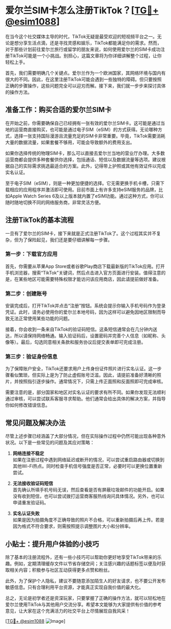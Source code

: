 # 爱尔兰SIM卡怎么注册TikTok？[[TG💪+ @esim1088](https://t.me/s/esim1088)]

在当今这个社交媒体主导的时代，TikTok无疑是最受欢迎的短视频平台之一。无论是想分享生活点滴，还是寻找灵感和娱乐，TikTok都能满足你的需求。然而，对于那些计划前往爱尔兰旅行或留学的朋友来说，如何使用爱尔兰的SIM卡成功注册TikTok可能是一个小挑战。别担心，这篇文章将为你详细讲解整个过程，让你轻松上手。

首先，我们需要明确几个关键点。爱尔兰作为一个欧洲国家，其网络环境与国内有很大的不同。因此，在这里注册TikTok可能会遇到一些独特的障碍。但只要按照正确的步骤操作，这些问题完全可以迎刃而解。接下来，我们就一步步来探讨具体的操作方法。

## 准备工作：购买合适的爱尔兰SIM卡

在开始之前，你需要确保自己已经拥有一张有效的爱尔兰SIM卡。这可能是通过当地的运营商直接购买，也可能是通过电子SIM（eSIM）的方式获得。无论哪种方式，选择一张支持国际漫游且流量充足的SIM卡非常重要。毕竟，TikTok需要消耗大量的数据流量，如果套餐不够用，可能会导致额外的费用支出。

如果你选择传统的物理SIM卡，那么可以直接去爱尔兰当地的营业厅办理。大多数运营商都会提供多种套餐供你选择，包括通话、短信以及数据流量等选项。建议根据自己的实际需求挑选最适合的方案。此外，记得带上护照或其他有效证件以完成实名认证。

至于电子SIM（eSIM），则是一种更加便捷的选择。它无需更换手机卡槽，只需下载相应的应用程序并激活即可使用。目前市面上有许多支持eSIM服务的品牌，比如Apple Watch Series 6及以上版本就内置了eSIM功能。通过这种方式，你可以随时随地切换不同的网络服务商，非常灵活方便。

## 注册TikTok的基本流程

一旦有了爱尔兰的SIM卡，接下来就是正式注册TikTok了。这个过程其实并不复杂，但为了保险起见，我们还是要仔细讲解每一步骤。

### 第一步：下载官方应用

首先，你需要从苹果App Store或者谷歌Play商店下载最新版的TikTok应用。打开手机浏览器，搜索“TikTok”关键词，然后点击进入官方页面进行安装。值得注意的是，在某些地区可能需要特殊权限才能访问该应用商店，因此请提前做好准备。

### 第二步：创建账号

安装完成后，打开TikTok并点击“注册”按钮。系统会提示你输入手机号码作为登录凭证。此时，请务必使用你的爱尔兰本地号码，因为这样可以避免因地区限制而导致无法正常使用某些功能的问题。

接着，你会收到一条来自TikTok的验证码短信。这条短信通常会在几分钟内送达，所以请保持网络畅通。输入验证码后，设置密码并完善个人信息（如昵称、头像等）。最后，勾选同意相关条款和服务协议后提交表单即可完成注册。

### 第三步：验证身份信息

为了保障账户安全，TikTok还要求用户上传身份证件照片进行实名认证。这一步骤看似繁琐，但实际上是为了防止虚假账号泛滥。因此，请提前准备好清晰的照片，并按照指引逐步操作。通常情况下，只需上传正面照和反面照即可完成审核。

需要注意的是，部分国家和地区对实名认证的要求有所不同。如果你发现无法顺利通过审核，可以尝试联系客服寻求帮助。他们通常会给出具体的解决方案，并指导你如何修改错误信息。

## 常见问题及解决办法

尽管上述步骤已经涵盖了大部分情况，但在实际操作过程中仍然可能出现各种意外状况。以下是一些常见的问题及其应对策略：

1. **网络连接不稳定**  
   如果在注册过程中遇到网络延迟或断开的情况，可以尝试重启路由器或切换到其他Wi-Fi热点。同时检查手机信号强度是否正常，必要时可以更换位置重新尝试。

2. **无法接收验证码短信**  
   首先确认所填手机号码无误，然后查看是否有屏蔽垃圾邮件的功能开启。如果没有收到短信，也可以尝试拨打运营商客服热线询问具体情况。另外，也可以申请重发验证码。

3. **实名认证失败**  
   如果是因为拍摄角度不正确导致的照片不合格，可以重新拍摄后再上传。若是因为格式不符合要求，则需按照提示调整图片大小和分辨率。

## 小贴士：提升用户体验的小技巧

除了基本的注册流程外，还有一些小技巧可以帮助你更好地享受TikTok带来的乐趣。例如，定期清理缓存文件以节省存储空间；关注感兴趣的话题标签以便及时获取相关内容；积极参与社区互动获得更多点赞和粉丝。

此外，为了保护个人隐私，建议不要随意添加陌生人的好友请求，也不要公开发布敏感信息。只有合理利用平台资源，才能真正实现自我价值的最大化。

总之，无论是初学者还是资深玩家，只要掌握了正确的操作方法，就可以轻松地在爱尔兰使用TikTok与其他用户交流分享。希望本文能够为大家提供有价值的参考意见，让大家在这个充满活力的社交平台上尽情展现自我风采！

[[TG💪+ @esim1088](https://t.me/s/esim1088) ![Image](https://i.postimg.cc/4NQfJmqS/Snipaste-2025-05-13-00-14-12.png)]